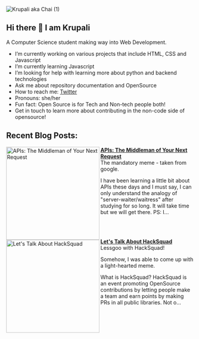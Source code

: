 ![Krupali aka Chai (1)](https://user-images.githubusercontent.com/99717469/194832040-54d4dcd4-8c8d-414c-88fd-a15a7f103f79.png)



## Hi there 👋 I am Krupali

A Computer Science student making way into Web Development. 

- I’m currently working on various projects that include HTML, CSS and Javascript
- I’m currently learning Javascript
- I’m looking for help with learning more about python and backend technologies
- Ask me about repository documentation and OpenSource
- How to reach me: [Twitter](https://twitter.com/chai_really)
- Pronouns: she/her
- Fun fact: Open Source is for Tech and Non-tech people both!
- Get in touch to learn more about contributing in the non-code side of opensource!

## Recent Blog Posts:
<!-- HASHNODE_BLOG:START -->
<p align="left">
<a href="https://acodeandaword.hashnode.dev//apis-introduction" title="APIs: The Middleman of Your Next Request"><img src="https://cdn.hashnode.com/res/hashnode/image/upload/v1670864088256/qTdKuos9V.png" alt="APIs: The Middleman of Your Next Request" width="250px" align="left" /></a>
<a href="https://acodeandaword.hashnode.dev//apis-introduction" title="APIs: The Middleman of Your Next Request"><strong>APIs: The Middleman of Your Next Request</strong></a>
<br/> The mandatory meme - taken from google.


I have been learning a little bit about APIs these days and I must say, I can only understand the analogy of "server-waiter/waitress" after studying for so long. It will take time but we will get there.
PS: I... </p> <br/> <br/>
<p align="left">
<a href="https://acodeandaword.hashnode.dev//lets-talk-about-hacksquad" title="Let's Talk About HackSquad"><img src="https://cdn.hashnode.com/res/hashnode/image/upload/v1664806248995/O-lBgsUAr.png" alt="Let's Talk About HackSquad" width="250px" align="left" /></a>
<a href="https://acodeandaword.hashnode.dev//lets-talk-about-hacksquad" title="Let's Talk About HackSquad"><strong>Let's Talk About HackSquad</strong></a>
<br/> Lessgoo with HackSquad!

Somehow, I was able to come up with a light-hearted meme.

What is HackSquad?
HackSquad is an event promoting OpenSource contributions by letting people make a team and earn points by making PRs in all public libraries. Not o... </p> <br/> <br/>
<!-- HASHNODE_BLOG:END -->


